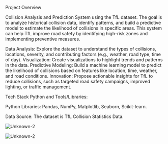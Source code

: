 Project Overview

Collision Analysis and Prediction System using the TfL dataset. The goal is to analyze historical collision data, identify patterns, and build a predictive model to estimate the likelihood of collisions in specific areas. This system can help TfL improve road safety by identifying high-risk zones and implementing preventive measures.


Data Analysis: Explore the dataset to understand the types of collisions, locations, severity, and contributing factors (e.g., weather, road type, time of day).
Visualization: Create visualizations to highlight trends and patterns in the data.
Predictive Modeling: Build a machine learning model to predict the likelihood of collisions based on features like location, time, weather, and road conditions.
Innovation: Propose actionable insights for TfL to reduce collisions, such as targeted road safety campaigns, improved lighting, or traffic management.


Tech Stack Python and Tools/Libraries:

Python Libraries: Pandas, NumPy, Matplotlib, Seaborn, Scikit-learn.

Data Source: The dataset is TfL Collision Statistics Data.

![Unknown-2](https://github.com/user-attachments/assets/5fa2af15-5a81-47a7-9b60-7d6dee9e7b8d)


![Unknown-2](https://github.com/user-attachments/assets/10b32f9e-8fb5-45ca-98a4-b9f893364a9e)
